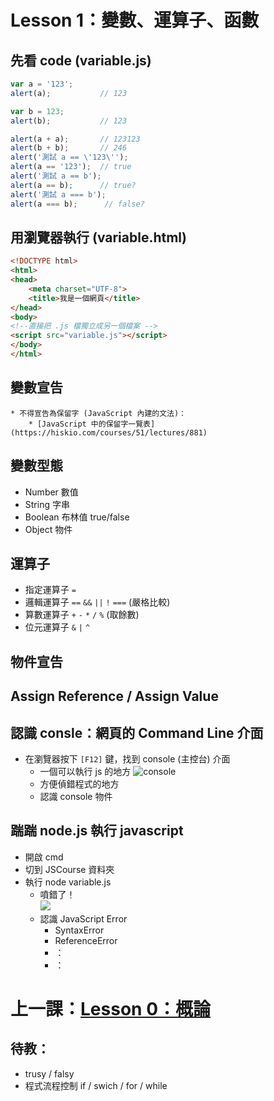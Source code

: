 # Lesson 1：變數、運算子、函數

## 先看 code (variable.js)
```javascript
var a = '123';
alert(a);           // 123

var b = 123;
alert(b);           // 123

alert(a + a);       // 123123
alert(b + b);       // 246
alert('測試 a == \'123\'');
alert(a == '123');  // true
alert('測試 a == b');
alert(a == b);      // true?
alert('測試 a === b');
alert(a === b);      // false?
```

## 用瀏覽器執行 (variable.html)
```html
<!DOCTYPE html>
<html>
<head>
    <meta charset="UTF-8">
    <title>我是一個網頁</title>
</head>
<body>
<!--直接把 .js 檔獨立成另一個檔案 -->
<script src="variable.js"></script>
</body>
</html>
```

## 變數宣告
    * 不得宣告為保留字 (JavaScript 內建的文法)：
        * [JavaScript 中的保留字一覽表](https://hiskio.com/courses/51/lectures/881)

## 變數型態
* Number 數值
* String 字串
* Boolean 布林值 true/false
* Object 物件

## 運算子
* 指定運算子 `=`
* 邏輯運算子 `==` `&&` `||` `!` `===` (嚴格比較)
* 算數運算子 `+` `-` `*` `/` `%` (取餘數)
* 位元運算子 `&` `|` `^`

## 物件宣告

## Assign Reference / Assign Value


## 認識 consle：網頁的 Command Line 介面
* 在瀏覽器按下 `[F12]` 鍵，找到 console (主控台) 介面
    * 一個可以執行 js 的地方
    ![console](https://i.imgur.com/M8YXQ9I.png)
    * 方便偵錯程式的地方
    * 認識 console 物件

## 踹踹 node.js 執行 javascript
* 開啟 cmd
* 切到 JSCourse 資料夾
* 執行 node variable.js
    * 噴錯了！  
    ![](https://i.imgur.com/iCPlk0r.png)
    * 認識 JavaScript Error
        * SyntaxError
        * ReferenceError
        * ：
        * ：


# 上一課：[Lesson 0：概論](../lesson0/README.md)

## 待教：
* trusy / falsy
* 程式流程控制 if / swich / for / while
